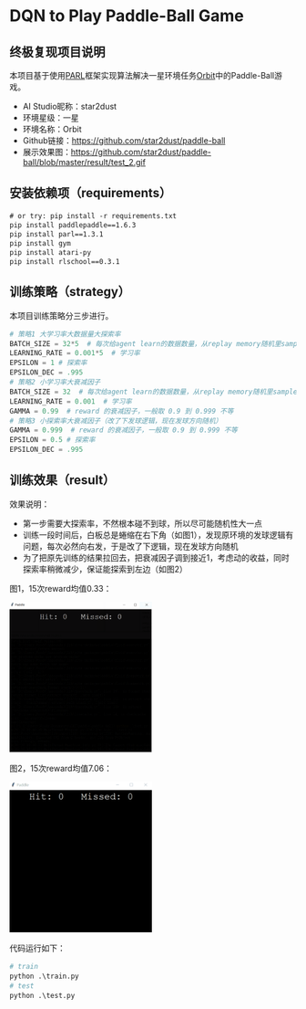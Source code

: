 # DQN to Play Paddle-Ball Game

## 终极复现项目说明

本项目基于使用[PARL](https://github.com/PaddlePaddle/PARL)框架实现算法解决一星环境任务[Orbit](https://github.com/shivaverma/Orbit)中的Paddle-Ball游戏。

- AI Studio昵称：star2dust
- 环境星级：一星
- 环境名称：Orbit
- Github链接：https://github.com/star2dust/paddle-ball
- 展示效果图：https://github.com/star2dust/paddle-ball/blob/master/result/test_2.gif

## 安装依赖项（requirements）

```shell
# or try: pip install -r requirements.txt
pip install paddlepaddle==1.6.3
pip install parl==1.3.1
pip install gym
pip install atari-py
pip install rlschool==0.3.1
```

## 训练策略（strategy）

本项目训练策略分三步进行。
```python
# 策略1 大学习率大数据量大探索率
BATCH_SIZE = 32*5  # 每次给agent learn的数据数量，从replay memory随机里sample一批数据出来
LEARNING_RATE = 0.001*5  # 学习率
EPSILON = 1 # 探索率
EPSILON_DEC = .995
# 策略2 小学习率大衰减因子
BATCH_SIZE = 32  # 每次给agent learn的数据数量，从replay memory随机里sample一批数据出来
LEARNING_RATE = 0.001  # 学习率
GAMMA = 0.99  # reward 的衰减因子，一般取 0.9 到 0.999 不等
# 策略3 小探索率大衰减因子（改了下发球逻辑，现在发球方向随机）
GAMMA = 0.999  # reward 的衰减因子，一般取 0.9 到 0.999 不等
EPSILON = 0.5 # 探索率
EPSILON_DEC = .995
```

## 训练效果（result）

效果说明：

- 第一步需要大探索率，不然根本碰不到球，所以尽可能随机性大一点
- 训练一段时间后，白板总是蜷缩在右下角（如图1），发现原环境的发球逻辑有问题，每次必然向右发，于是改了下逻辑，现在发球方向随机
- 为了把原先训练的结果拉回去，把衰减因子调到接近1，考虑动的收益，同时探索率稍微减少，保证能探索到左边（如图2）

图1，15次reward均值0.33：

<img src="result\test_1.gif" alt="test1" width="250" />

图2，15次reward均值7.06：

<img src="result\test_2.gif" alt="test2" width="250" />

代码运行如下：

```python
# train
python .\train.py
# test
python .\test.py
```
